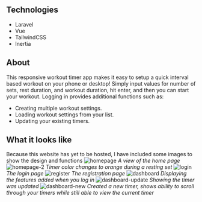 <p align="center">

## Technologies
- Laravel
- Vue
- TailwindCSS
- Inertia

## About

This responsive workout timer app makes it easy to setup a quick interval based workout on your phone or desktop! Simply input values for number of sets, rest duration, and workout duration, hit enter, and then you can start your workout. Logging in provides additional functions such as:

- Creating multiple workout settings.
- Loading workout settings from your list.
- Updating your existing timers.

## What it looks like
Because this website has yet to be hosted, I have included some images to show the design and functions
![homepage](https://user-images.githubusercontent.com/23427032/133865319-4c8396b7-ccd4-4c1a-af20-9d2858c89bbe.png)
*A view of the home page*
![homepage-2](https://user-images.githubusercontent.com/23427032/133865378-1a231db9-1268-411f-9b23-fd36bad0af77.png)
*Timer color changes to orange during a resting set*
![login](https://user-images.githubusercontent.com/23427032/133865431-898ba62a-b185-4196-9c36-96e42921dc2c.png)
*The login page*
![register](https://user-images.githubusercontent.com/23427032/133865438-bafacfea-c6df-49db-b81f-e619ad8a4adc.png)
*The registration page*
![dashboard](https://user-images.githubusercontent.com/23427032/133865441-0e38dfff-86e4-47eb-b738-353f615dd316.png)
*Displaying the features added when you log in*
![dashboard-update](https://user-images.githubusercontent.com/23427032/133865494-358d26c4-24f7-4e99-9256-1cd1f0cc8758.png)
*Showing the timer was updated*
![dashboard-new](https://user-images.githubusercontent.com/23427032/133865503-4279fc65-f1ef-46de-b8f0-82b55765afb6.png)
*Created a new timer, shows ability to scroll through your timers while still able to view the current timer*
